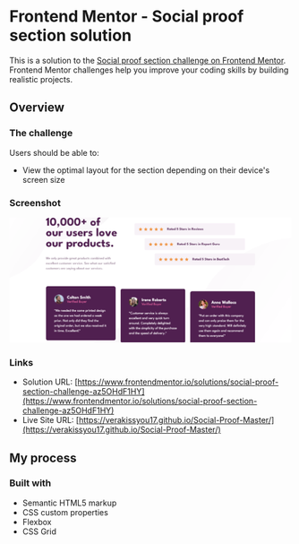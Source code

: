 # Frontend Mentor - Social proof section solution

This is a solution to the [Social proof section challenge on Frontend Mentor](https://www.frontendmentor.io/challenges/social-proof-section-6e0qTv_bA). Frontend Mentor challenges help you improve your coding skills by building realistic projects.

## Overview

### The challenge

Users should be able to:

- View the optimal layout for the section depending on their device's screen size

### Screenshot

![](./images/Firefox_Screenshot_2024-02-13T23-38-38.615Z.png)

### Links

- Solution URL: [https://www.frontendmentor.io/solutions/social-proof-section-challenge-az5OHdF1HY](https://www.frontendmentor.io/solutions/social-proof-section-challenge-az5OHdF1HY)
- Live Site URL: [https://verakissyou17.github.io/Social-Proof-Master/](https://verakissyou17.github.io/Social-Proof-Master/)

## My process

### Built with

- Semantic HTML5 markup
- CSS custom properties
- Flexbox
- CSS Grid
